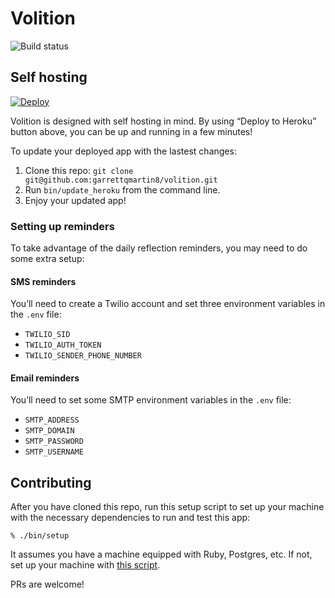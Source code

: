# Volition

![Build status](https://circleci.com/gh/garrettqmartin8/volition.svg?style=shield&circle-token=f883f7406ee9df386967c67b4a6f5a330083fe29)

## Self hosting
[![Deploy](https://www.herokucdn.com/deploy/button.svg)](https://heroku.com/deploy?template=https://github.com/garrettqmartin8/volition)

Volition is designed with self hosting in mind. By using “Deploy to Heroku” button above, you can be up and running in a few minutes!

To update your deployed app with the lastest changes:

1. Clone this repo: `git clone git@github.com:garrettqmartin8/volition.git`
2. Run `bin/update_heroku` from the command line.
3. Enjoy your updated app!

### Setting up reminders
To take advantage of the daily reflection reminders, you may need to do some extra setup:

#### SMS reminders
You’ll need to create a Twilio account and set three environment variables in the `.env` file:
- `TWILIO_SID`
- `TWILIO_AUTH_TOKEN`
- `TWILIO_SENDER_PHONE_NUMBER`

#### Email reminders
You’ll need to set some SMTP environment variables in the `.env` file:
- `SMTP_ADDRESS`
- `SMTP_DOMAIN`
- `SMTP_PASSWORD`
- `SMTP_USERNAME`

## Contributing

After you have cloned this repo, run this setup script to set up your machine
with the necessary dependencies to run and test this app:

    % ./bin/setup

It assumes you have a machine equipped with Ruby, Postgres, etc. If not, set up
your machine with [this script].

[this script]: https://github.com/thoughtbot/laptop

PRs are welcome!


